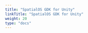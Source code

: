 ```yaml
---
title: "SpatialOS GDK for Unity"
linkTitle: "SpatialOS GDK for Unity"
weight: 20
type: "docs"
---
```


